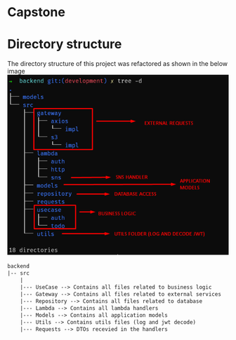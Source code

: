 # Capstone

# Directory structure

The directory structure of this project was refactored as shown in the below image
![Alt text](images/directory_structure.png?raw=true "Image 6")

```
backend
|-- src
    |
    |--- UseCase --> Contains all files related to business logic
    |--- Gateway --> Contains all files related to external services
    |--- Repository --> Contains all files related to database
    |--- Lambda --> Contains all lambda handlers 
    |--- Models --> Contains all application models 
    |--- Utils --> Contains utils files (log and jwt decode)
    |--- Requests --> DTOs recevied in the handlers
```
